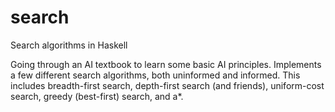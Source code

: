 # search
Search algorithms in Haskell

Going through an AI textbook to learn some basic AI principles. Implements
a few different search algorithms, both uninformed and informed. This includes
breadth-first search, depth-first search (and friends), uniform-cost search,
greedy (best-first) search, and a*.
